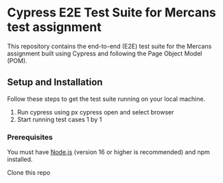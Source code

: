 #  Cypress E2E Test Suite for Mercans test assignment 

This repository contains the end-to-end (E2E) test suite for the Mercans assignment built using Cypress and following the Page Object Model (POM).

##  Setup and Installation

Follow these steps to get the test suite running on your local machine.
1. Run cypress using px cypress open and select browser
2. Start running test cases 1 by 1

### Prerequisites

You must have [Node.js](https://nodejs.org/) (version 16 or higher is recommended) and npm installed.

Clone this repo
